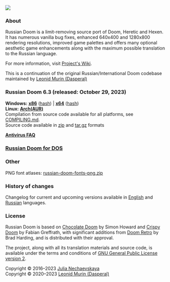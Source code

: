 ![](https://raw.githubusercontent.com/Russian-Doom/rd-resources/master/Logo%20Horisontal.png)

### About

Russian Doom is a limit-removing source port of Doom, Heretic and Hexen.
It has numerous vanilla bug fixes, enhanced 640x400 and 1280x800 rendering resolutions,
improved game palettes and offers many optional aesthetic game enhancements
along with the maximum possible translation to the Russian language.

For more information, visit [Project's Wiki](https://github.com/Russian-Doom/russian-doom/wiki).

This is a continuation of the original Russian/International Doom codebase
maintained by [Leonid Murin (Dasperal)](https://github.com/Dasperal)

### Russian Doom 6.3 (released: October 29, 2023)

**Windows:**
[**x86**](https://github.com/Russian-Doom/russian-doom/releases/download/6.3/russian-doom-6.3-windows-x86.zip)
([hash](https://github.com/Russian-Doom/russian-doom/releases/download/6.3/russian-doom-6.3-windows-x86.zip.sha256))
|
[**x64**](https://github.com/Russian-Doom/russian-doom/releases/download/6.3/russian-doom-6.3-windows-x64.zip)
([hash](https://github.com/Russian-Doom/russian-doom/releases/download/6.3/russian-doom-6.3-windows-x64.zip.sha256))  
**Linux:**
[**Arch(AUR)**](https://aur.archlinux.org/packages/russian-doom)  
Compilation from source code available for all platforms,
see [COMPILING.md](COMPILING.md).  
Source code available in [zip](https://github.com/Russian-Doom/russian-doom/archive/refs/tags/6.3.zip)
and [tar.gz](https://github.com/Russian-Doom/russian-doom/archive/refs/tags/6.3.tar.gz) formats

[**Antivirus FAQ**](https://github.com/Russian-Doom/russian-doom/wiki/Antivirus-FAQ)

### [Russian Doom for DOS](https://github.com/Russian-Doom/russian-doom-dos)

### Other

PNG font atlases:
[russian-doom-fonts-png.zip](https://github.com/Russian-Doom/rd-resources/raw/master/Files/russian-doom-fonts-png.zip)

### History of changes

Changelog for current and upcoming versions available
in [English](https://github.com/Russian-Doom/russian-doom/wiki/Changelog)
and [Russian](https://github.com/Russian-Doom/russian-doom/wiki/Changelog-(Rus)) languages.

### License

Russian Doom is based on [Chocolate Doom](https://www.chocolate-doom.org) by Simon Howard
and [Crispy Doom](http://fabiangreffrath.github.io/crispy-doom) by Fabian Greffrath,
with significant additions from [Doom Retro](http://doomretro.com) by Brad Harding,
and is distributed with their approval.

The project, along with all its translation materials and source code,
is available under the terms and conditions of
[GNU General Public License version 2](https://www.gnu.org/licenses/old-licenses/gpl-2.0.html).

Copyright &copy; 2016&ndash;2023 [Julia Nechaevskaya](https://jnechaevsky.github.io/author.html)  
Copyright &copy; 2020&ndash;2023 [Leonid Murin (Dasperal)](https://github.com/Dasperal)
